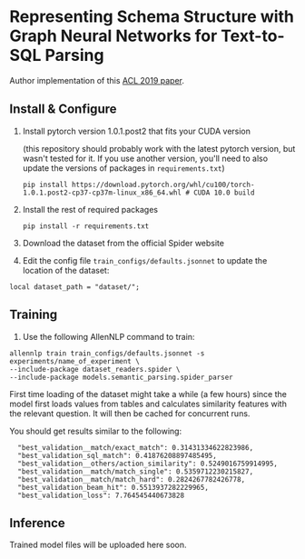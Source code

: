 # Representing Schema Structure with Graph Neural Networks for Text-to-SQL Parsing

Author implementation of this [ACL 2019 paper](https://arxiv.org/abs/1905.06241).

## Install & Configure

1. Install pytorch version 1.0.1.post2 that fits your CUDA version 
   
   (this repository should probably work with the latest pytorch version, but wasn't tested for it. If you use another version, you'll need to also update the versions of packages in `requirements.txt`)
    ```
    pip install https://download.pytorch.org/whl/cu100/torch-1.0.1.post2-cp37-cp37m-linux_x86_64.whl # CUDA 10.0 build
    ```
    
2. Install the rest of required packages
    ```
    pip install -r requirements.txt
    ```

3. Download the dataset from the official Spider website

4. Edit the config file `train_configs/defaults.jsonnet` to update the location of the dataset:
```
local dataset_path = "dataset/";
```

## Training

1. Use the following AllenNLP command to train:
```
allennlp train train_configs/defaults.jsonnet -s experiments/name_of_experiment \
--include-package dataset_readers.spider \ 
--include-package models.semantic_parsing.spider_parser
``` 

First time loading of the dataset might take a while (a few hours) since the model first loads values from tables and calculates similarity features with the relevant question. It will then be cached for concurrent runs.

You should get results similar to the following:
```
  "best_validation__match/exact_match": 0.31431334622823986,
  "best_validation_sql_match": 0.41876208897485495,
  "best_validation__others/action_similarity": 0.5249016759914995,
  "best_validation__match/match_single": 0.5359712230215827,
  "best_validation__match/match_hard": 0.2824267782426778,
  "best_validation_beam_hit": 0.5513937282229965,
  "best_validation_loss": 7.764545440673828
```

## Inference

Trained model files will be uploaded here soon.